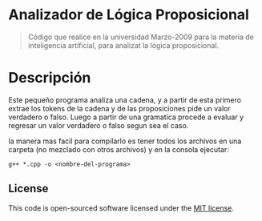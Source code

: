 # Analizador de Lógica Proposicional

> Código que realice en la universidad Marzo-2009 para la matería
de inteligencia artificial, para analizat la lógica proposicional.

# Descripción
Este pequeño programa analiza una cadena, y a partir de esta
primero extrae los tokens de la cadena y de las proposiciones
pide un valor verdadero o falso. Luego a partir de una
gramatica procede a evaluar y regresar un valor verdadero o
falso segun sea el caso.

la manera mas facil para compilarlo es tener todos los
archivos en una carpeta (no mezclado con otros archivos) y en
la consola ejecutar:

```
g++ *.cpp -o <nombre-del-programa>
```

## License

This code is open-sourced software licensed under the [MIT license](http://opensource.org/licenses/MIT).

